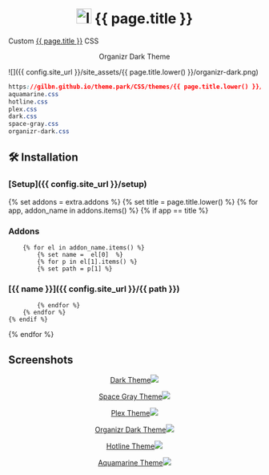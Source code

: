 <h1 align="center"> <img src="{{ config.site_url }}/site_assets/{{ page.title.lower() }}/logo.png" alt="logo" width="30" height="30"> {{ page.title }}</h1>

Custom [{{ page.title }}](https://github.com/Radarr/Radarr) CSS

<p align="center"> Organizr Dark Theme </p>

![]({{ config.site_url }}/site_assets/{{ page.title.lower() }}/organizr-dark.png)

```css
https://gilbn.github.io/theme.park/CSS/themes/{{ page.title.lower() }}/XXX.css
aquamarine.css
hotline.css
plex.css
dark.css
space-gray.css
organizr-dark.css
```

## 🛠️ Installation

### [Setup]({{ config.site_url }}/setup)

{% set addons = extra.addons %}
{% set title = page.title.lower() %}
{% for app, addon_name in addons.items() %}
    {% if app  ==  title %}

### Addons

        {% for el in addon_name.items() %}
            {% set name =  el[0]  %}
            {% for p in el[1].items() %}
            {% set path = p[1] %}

### [{{ name }}]({{ config.site_url }}/{{ path }})

            {% endfor %}
        {% endfor %}
    {% endif %}
{% endfor %}

## Screenshots

<p align="center">  
<a href="{{ config.site_url }}/site_assets/{{ page.title.lower() }}/dark.png">Dark Theme<img src="{{ config.site_url }}/site_assets/{{ page.title.lower() }}/dark.png"></img>
</p>

<p align="center">  
<a href="{{ config.site_url }}/site_assets/{{ page.title.lower() }}/space-gray.png">Space Gray Theme<img src="{{ config.site_url }}/site_assets/{{ page.title.lower() }}/space-gray.png"></img>
</p>

<p align="center">  
<a href="{{ config.site_url }}/site_assets/{{ page.title.lower() }}/plex.png">Plex Theme<img src="{{ config.site_url }}/site_assets/{{ page.title.lower() }}/plex.png"></img>
</p>

<p align="center">
<a href="{{ config.site_url }}/site_assets/{{ page.title.lower() }}/organizr-dark.png">Organizr Dark Theme<img src="{{ config.site_url }}/site_assets/{{ page.title.lower() }}/organizr-dark.png"></img>
</p>

<p align="center">
<a href="{{ config.site_url }}/site_assets/{{ page.title.lower() }}/hotline.png">Hotline Theme<img src="{{ config.site_url }}/site_assets/{{ page.title.lower() }}/hotline.png"></img>
</p>

<p align="center">
<a href="{{ config.site_url }}/site_assets/{{ page.title.lower() }}/aquamarine.png">Aquamarine Theme<img src="{{ config.site_url }}/site_assets/{{ page.title.lower() }}/aquamarine.png"></img>
</p>
